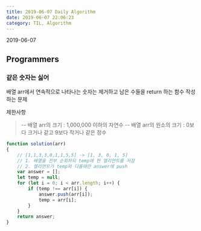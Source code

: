 ```yaml
---
title: 2019-06-07 Daily Algorithm
date: 2019-06-07 22:06:23
category: TIL, Algorithm
---
```

2019-06-07
## Programmers
### 같은 숫자는 싫어

배열 arr에서 연속적으로 나타나는 숫자는 제거하고 남은 수들을 return 하는 함수 작성하는 문제

제한사항
> -- 배열 arr의 크기 : 1,000,000 이하의 자연수 
> -- 배열 arr의 원소의 크기 : 0보다 크거나 같고 9보다 작거나 같은 정수
```javascript
function solution(arr)
{
    // [1,1,3,3,0,1,1,5,5] -> [1, 3, 0, 1, 5]
    // 1. 배열을 전부 순회하되 temp에 현 엘리먼트를 저장
    // 2. 엘리먼트가 temp와 다를때만 answer에 push
    var answer = [];
    let temp = null;
    for (let i = 0; i < arr.length; i++) {
        if (temp !== arr[i]) {
            answer.push(arr[i]);
            temp = arr[i];
        }
    }
    return answer;
}
```

